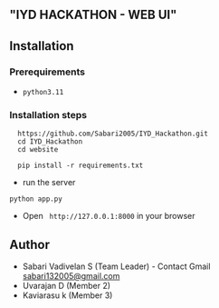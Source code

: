 ## "IYD HACKATHON - WEB UI"

## Installation

### Prerequirements
  - `python3.11`

### Installation steps

  ```
    https://github.com/Sabari2005/IYD_Hackathon.git
    cd IYD_Hackathon
    cd website
  ```
  ```
    pip install -r requirements.txt
  ```
  - run the server
  ```
  python app.py
  ```
  - Open ` http://127.0.0.1:8000` in your browser
  

## Author

- Sabari Vadivelan S (Team Leader) - Contact Gmail [sabari132005@gmail.com]()
- Uvarajan D (Member 2)
- Kaviarasu k (Member 3)

